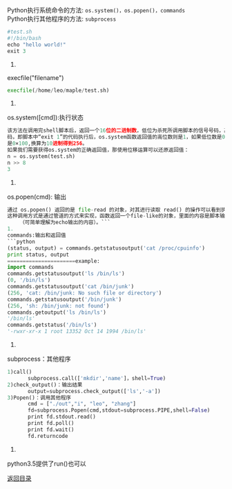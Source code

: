 Python执行系统命令的方法: ```os.system()，os.popen()，commands```<br>
Python执行其他程序的方法: ```subprocess```
```python
#test.sh
#!/bin/bash
echo "hello world!"
exit 3
```
1. 
execfile("filename")
```python
execfile(/home/leo/maple/test.sh)
```
1. 
os.system([cmd]):执行状态
```python
该方法在调用完shell脚本后，返回一个16位的二进制数，低位为杀死所调用脚本的信号号码，高位为脚本的退出状态
码，即脚本中“exit 1”的代码执行后，os.system函数返回值的高位数则是1，如果低位数是0的情况下，则函数的返回值
是0×100,换算为10进制得到256。
如果我们需要获得os.system的正确返回值，那使用位移运算可以还原返回值：
n = os.system(test.sh)
n >> 8
3
```
1. 
os.popen(cmd): 输出
```python
通过 os.popen() 返回的是 file-read 的对象，对其进行读取 read() 的操作可以看到执行的输出。
这种调用方式是通过管道的方式来实现，函数返回一个file-like的对象，里面的内容是脚本输出的内容
    （可简单理解为echo输出的内容）。```
1. 
commands:输出和返回值 
```python
(status, output) = commands.getstatusoutput('cat /proc/cpuinfo')
print status, output
======================example:
import commands
commands.getstatusoutput('ls /bin/ls')
(0, '/bin/ls')
commands.getstatusoutput('cat /bin/junk')
(256, 'cat: /bin/junk: No such file or directory')
commands.getstatusoutput('/bin/junk')
(256, 'sh: /bin/junk: not found')
commands.getoutput('ls /bin/ls')
'/bin/ls'
commands.getstatus('/bin/ls')
'-rwxr-xr-x 1 root 13352 Oct 14 1994 /bin/ls'
```
1. 
subprocess：其他程序
```python
1)call()
　　　　subprocess.call(['mkdir','name']，shell=True)
2)check_output()：输出结果
　　　　output=subprocess.check_output(['ls','-a'])
3)Popen()：调用其他程序
　　　　cmd = ["./out","i", "leo", "zhang"]
　　　　fd=subprocess.Popen(cmd,stdout=subprocess.PIPE,shell=False)
　　　　print fd.stdout.read()
　　　　print fd.poll()
　　　　print fd.wait()
　　　　fd.returncode
```
1. 
python3.5提供了run()也可以



[返回目录](README.md)
